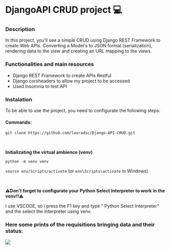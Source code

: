 <h1>DjangoAPI CRUD project 💻</h1>

<h3>Description</h3>
<p>In this project, you'll see a simple CRUD using Django REST Framework to create Web APIs. Converting a Model's to JSON format (serialization), rendering data to the view and creating an URL mapping to the views.</p>

<h3>Functionalities and main resources</h3>

- Django REST Framework to create APIs Restful <br>
- Django corsheaders to allow my project to be accessed
- Used Insomnia to test API

<h3>Instalation</h3>

<p>To be able to use the project, you need to configurate the following steps:</p>

<h4>Commands:</h4>

<p><code>git clone https://github.com/lauradsc/Django-API-CRUD.git</code></p>

<br>

<b>Initializating the virtual ambience (venv)</b><br>
<p><code>python -m venv venv</code></p>
<p><code>source env/Scripts/activate</code> (or <code>env\Scripts\activate</code> in Windows)</p>

<br>

<b>⚠️Don't forget to configurate your Python Select Interpreter to work in the venv‼⚠️</b>
<p>I use VSCODE, so i press the F1 key and type " Python Select Interpreter" and the select the interpreter using venv.</p>


<h3>Here some prints of the requisitions bringing data and their status:</h3>

<img src="https://github.com/lauradsc/Django-API-CRUD/assets/99484087/11813255-7bcd-4eb5-b1bb-7040263f745a">



